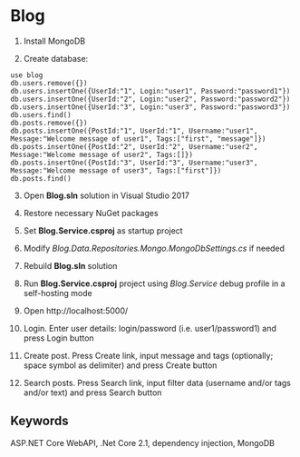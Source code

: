 # Blog

1. Install MongoDB

2. Create database:
```
use blog
db.users.remove({})
db.users.insertOne({UserId:"1", Login:"user1", Password:"password1"})
db.users.insertOne({UserId:"2", Login:"user2", Password:"password2"})
db.users.insertOne({UserId:"3", Login:"user3", Password:"password3"})
db.users.find()
db.posts.remove({})
db.posts.insertOne({PostId:"1", UserId:"1", Username:"user1", Message:"Welcome message of user1", Tags:["first", "message"]})
db.posts.insertOne({PostId:"2", UserId:"2", Username:"user2", Message:"Welcome message of user2", Tags:[]})
db.posts.insertOne({PostId:"3", UserId:"3", Username:"user3", Message:"Welcome message of user3", Tags:["first"]})
db.posts.find()
```

3. Open **Blog.sln** solution in Visual Studio 2017

4. Restore necessary NuGet packages

5. Set **Blog.Service.csproj** as startup project

6. Modify *Blog.Data.Repositories.Mongo.MongoDbSettings.cs* if needed

7. Rebuild **Blog.sln** solution

8. Run **Blog.Service.csproj** project using *Blog.Service* debug profile in a self-hosting mode

9. Open http://localhost:5000/

10. Login. Enter user details: login/password (i.e. user1/password1) and press Login button

11. Create post. Press Create link, input message and tags (optionally; space symbol as delimiter) and press Create button

12. Search posts. Press Search link, input filter data (username and/or tags and/or text) and press Search button


Keywords
-
ASP.NET Core WebAPI, .Net Core 2.1, dependency injection, MongoDB

